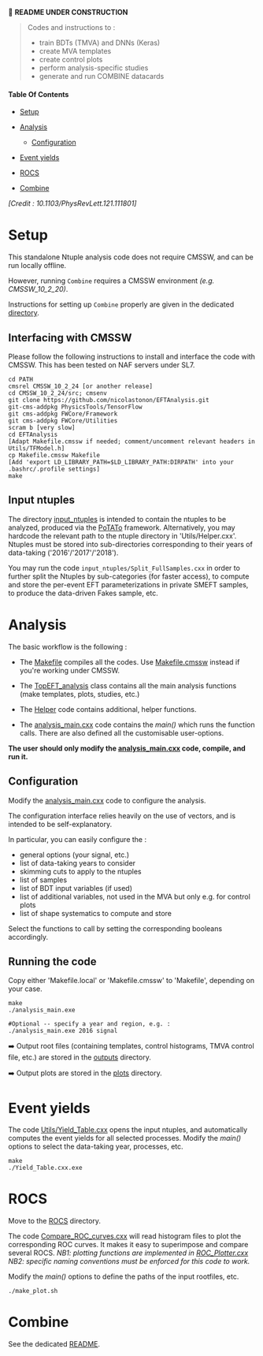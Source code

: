 <!--
```
CODE EXAMPLE
```

=== Emoji list (see https://gist.github.com/rxaviers/7360908)
:arrow_right:
:heavy_exclamation_mark:
:heavy_check_mark:
:link:
:white_check_mark:
:heavy_multiplication_x:
:x:
:negative_squared_cross_mark:
:bangbang:
:white_check_mark:
:copyright:
:clock430:
:no_entry:
:ok:
:arrow_right_hook:
:paperclip:
:open_file_folder:
:chart_with_upwards_trend:
:lock:
:hourglass:
:warning:
:construction:
:fr:
:one: :two: :hash:
:underage:
:put_litter_in_its_place:
:new:


#HOW TO HIDE CONTENTS (which can be viewed by cliking icon) :
<details>
<summary>[NameOfHiddenContent]:</summary>
[theHiddenContent]
</details>
-------------------------------------------->
:construction: **README UNDER CONSTRUCTION**


> Codes and instructions to :
> * train BDTs (TMVA) and DNNs (Keras)
> * create MVA templates
> * create control plots
> * perform analysis-specific studies
> * generate and run COMBINE datacards


#### Table Of Contents

* [Setup](https://github.com/nicolastonon/EFTAnalysis#Setup)

* [Analysis](https://github.com/nicolastonon/EFTAnalysis#Analysis)
  * [Configuration](https://github.com/nicolastonon/EFTAnalysis#Configuration)

* [Event yields](https://github.com/nicolastonon/EFTAnalysis#Event-yields)

* [ROCS](https://github.com/nicolastonon/EFTAnalysis#ROCS)


* [Combine](https://github.com/nicolastonon/EFTAnalysis#Combine)


<!-- ![Mining gold](https://images.deepai.org/converted-papers/1805.00013/x1.png) -->

*[Credit : 10.1103/PhysRevLett.121.111801]*

# Setup

This standalone Ntuple analysis code does not require CMSSW, and can be run locally offline.

However, running `Combine` requires a CMSSW environment *(e.g. CMSSW_10_2_20)*.

Instructions for setting up `Combine` properly are given in the dedicated [directory](https://github.com/nicolastonon/EFTAnalysis/COMBINE).

## Interfacing with CMSSW

Please follow the following instructions to install and interface the code with CMSSW. This has been tested on NAF servers under SL7.

```
cd PATH
cmsrel CMSSW_10_2_24 [or another release]
cd CMSSW_10_2_24/src; cmsenv
git clone https://github.com/nicolastonon/EFTAnalysis.git
git-cms-addpkg PhysicsTools/TensorFlow
git cms-addpkg FWCore/Framework
git cms-addpkg FWCore/Utilities
scram b [very slow]
cd EFTAnalysis
[Adapt Makefile.cmssw if needed; comment/uncomment relevant headers in Utils/TFModel.h]
cp Makefile.cmssw Makefile
[Add 'export LD_LIBRARY_PATH=$LD_LIBRARY_PATH:DIRPATH' into your .bashrc/.profile settings]
make
```

## Input ntuples

The directory [input_ntuples](https://github.com/nicolastonon/EFTAnalysis/input_ntuples) is intended to contain the ntuples to be analyzed, produced via the [PoTATo](https://gitlab.cern.ch/cms-desy-topv/potato-common/-/tree/master) framework.
Alternatively, you may hardcode the relevant path to the ntuple directory in 'Utils/Helper.cxx'.
Ntuples must be stored into sub-directories corresponding to their years of data-taking ('2016'/'2017'/'2018').

You may run the code `input_ntuples/Split_FullSamples.cxx` in order to further split the Ntuples by sub-categories (for faster access), to compute and store the per-event EFT parameterizations in private SMEFT samples, to produce the data-driven Fakes sample, etc.

# Analysis

The basic workflow is the following :

* The [Makefile](https://github.com/nicolastonon/EFTAnalysis/tree/master/Makefile) compiles all the codes. Use [Makefile.cmssw](https://github.com/nicolastonon/EFTAnalysis/tree/master/Makefile.cmssw) instead if you're working under CMSSW.

* The [TopEFT_analysis](https://github.com/nicolastonon/EFTAnalysis/tree/master/TopEFT_analysis.cxx) class contains all the main analysis functions (make templates, plots, studies, etc.)

* The [Helper](https://github.com/nicolastonon/EFTAnalysis/tree/master/Helper.cxx) code contains additional, helper functions.

* The [analysis_main.cxx](https://github.com/nicolastonon/EFTAnalysis/tree/master/analysis_main.cxx) code contains the *main()* which runs the function calls. There are also defined all the customisable user-options.

**The user should only modify the [analysis_main.cxx](https://github.com/nicolastonon/EFTAnalysis/tree/master/analysis_main.cxx) code, compile, and run it.**

## Configuration

Modify the [analysis_main.cxx](https://github.com/nicolastonon/EFTAnalysis/tree/master/analysis_main.cxx) code to configure the analysis.

The configuration interface relies heavily on the use of vectors, and is intended to be self-explanatory.

In particular, you can easily configure the :
* general options (your signal, etc.)
* list of data-taking years to consider
* skimming cuts to apply to the ntuples
* list of samples
* list of BDT input variables (if used)
* list of additional variables, not used in the MVA but only e.g. for control plots
* list of shape systematics to compute and store

Select the functions to call by setting the corresponding booleans accordingly.

## Running the code

Copy either 'Makefile.local' or 'Makefile.cmssw' to 'Makefile', depending on your case.

```
make
./analysis_main.exe

#Optional -- specify a year and region, e.g. :
./analysis_main.exe 2016 signal
```

:arrow_right: Output root files (containing templates, control histograms, TMVA control file, etc.) are stored in the [outputs](https://github.com/nicolastonon/EFTAnalysis/tree/master/outputs) directory.

:arrow_right: Output plots are stored in the [plots](https://github.com/nicolastonon/EFTAnalysis/tree/master/plots) directory.

# Event yields

The code [Utils/Yield_Table.cxx](https://github.com/nicolastonon/EFTAnalysis/tree/master/Utils/Yield_Table.cxx) opens the input ntuples, and automatically computes the event yields for all selected processes.
Modify the *main()* options to select the data-taking year, processes, etc.

```
make
./Yield_Table.cxx.exe
```

# ROCS

Move to the [ROCS](https://github.com/nicolastonon/EFTAnalysis/tree/master/ROCS) directory.

The code [Compare_ROC_curves.cxx](https://github.com/nicolastonon/EFTAnalysis/tree/master/ROCS/Compare_ROC_curves.cxx) will read histogram files to plot the corresponding ROC curves.
It makes it easy to superimpose and compare several ROCS.
*NB1: plotting functions are implemented in [ROC_Plotter.cxx](https://github.com/nicolastonon/EFTAnalysis/tree/master/ROCS/ROC_Plotter.cxx)*
*NB2: specific naming conventions must be enforced for this code to work.*

Modify the *main()* options to define the paths of the input rootfiles, etc.

```
./make_plot.sh
```

# Combine

See the dedicated [README](https://github.com/nicolastonon/EFTAnalysis/COMBINE).
